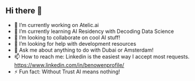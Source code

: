 ## Hi there 👋



- 🔭 I’m currently working on Atelic.ai 
- 🌱 I’m currently learning AI Residency with Decoding Data Science 
- 👯 I’m looking to collaborate on cool AI stuff!
- 🤔 I’m looking for help with development resources
- 💬 Ask me about anything to do with Dubai or Amsterdam!
- 📫 How to reach me: Linkedin is the easiest way I accept most requests. https://www.linkedin.com/in/benowenprofile/
- ⚡ Fun fact: Without Trust AI means nothing!

